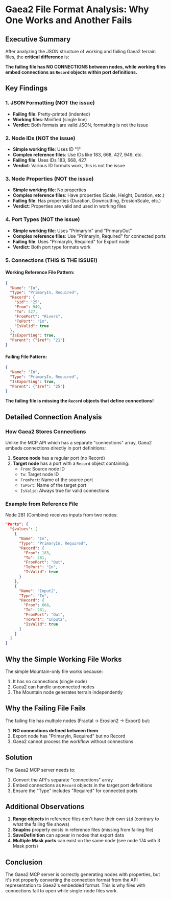 # Gaea2 File Format Analysis: Why One Works and Another Fails

## Executive Summary

After analyzing the JSON structure of working and failing Gaea2 terrain files, the **critical difference** is:

**The failing file has NO CONNECTIONS between nodes, while working files embed connections as `Record` objects within port definitions.**

## Key Findings

### 1. JSON Formatting (NOT the issue)
- **Failing file**: Pretty-printed (indented)
- **Working files**: Minified (single line)
- **Verdict**: Both formats are valid JSON, formatting is not the issue

### 2. Node IDs (NOT the issue)
- **Simple working file**: Uses ID "1"
- **Complex reference files**: Use IDs like 183, 668, 427, 949, etc.
- **Failing file**: Uses IDs 183, 668, 427
- **Verdict**: Various ID formats work, this is not the issue

### 3. Node Properties (NOT the issue)
- **Simple working file**: No properties
- **Complex reference files**: Have properties (Scale, Height, Duration, etc.)
- **Failing file**: Has properties (Duration, Downcutting, ErosionScale, etc.)
- **Verdict**: Properties are valid and used in working files

### 4. Port Types (NOT the issue)
- **Simple working file**: Uses "PrimaryIn" and "PrimaryOut"
- **Complex reference files**: Use "PrimaryIn, Required" for connected ports
- **Failing file**: Uses "PrimaryIn, Required" for Export node
- **Verdict**: Both port type formats work

### 5. Connections (THIS IS THE ISSUE!)

#### Working Reference File Pattern:
```json
{
  "Name": "In",
  "Type": "PrimaryIn, Required",
  "Record": {
    "$id": "25",
    "From": 949,
    "To": 427,
    "FromPort": "Rivers",
    "ToPort": "In",
    "IsValid": true
  },
  "IsExporting": true,
  "Parent": {"$ref": "21"}
}
```

#### Failing File Pattern:
```json
{
  "Name": "In",
  "Type": "PrimaryIn, Required",
  "IsExporting": true,
  "Parent": {"$ref": "25"}
}
```

**The failing file is missing the `Record` objects that define connections!**

## Detailed Connection Analysis

### How Gaea2 Stores Connections

Unlike the MCP API which has a separate "connections" array, Gaea2 embeds connections directly in port definitions:

1. **Source node** has a regular port (no Record)
2. **Target node** has a port with a `Record` object containing:
   - `From`: Source node ID
   - `To`: Target node ID
   - `FromPort`: Name of the source port
   - `ToPort`: Name of the target port
   - `IsValid`: Always true for valid connections

### Example from Reference File

Node 281 (Combine) receives inputs from two nodes:
```json
"Ports": {
  "$values": [
    {
      "Name": "In",
      "Type": "PrimaryIn, Required",
      "Record": {
        "From": 183,
        "To": 281,
        "FromPort": "Out",
        "ToPort": "In",
        "IsValid": true
      }
    },
    {
      "Name": "Input2",
      "Type": "In",
      "Record": {
        "From": 668,
        "To": 281,
        "FromPort": "Out",
        "ToPort": "Input2",
        "IsValid": true
      }
    }
  ]
}
```

## Why the Simple Working File Works

The simple Mountain-only file works because:
1. It has no connections (single node)
2. Gaea2 can handle unconnected nodes
3. The Mountain node generates terrain independently

## Why the Failing File Fails

The failing file has multiple nodes (Fractal → Erosion2 → Export) but:
1. **NO connections defined between them**
2. Export node has "PrimaryIn, Required" but no Record
3. Gaea2 cannot process the workflow without connections

## Solution

The Gaea2 MCP server needs to:
1. Convert the API's separate "connections" array
2. Embed connections as `Record` objects in the target port definitions
3. Ensure the "Type" includes "Required" for connected ports

## Additional Observations

1. **Range objects** in reference files don't have their own `$id` (contrary to what the failing file shows)
2. **SnapIns** property exists in reference files (missing from failing file)
3. **SaveDefinition** can appear in nodes that export data
4. **Multiple Mask ports** can exist on the same node (see node 174 with 3 Mask ports)

## Conclusion

The Gaea2 MCP server is correctly generating nodes with properties, but it's not properly converting the connection format from the API representation to Gaea2's embedded format. This is why files with connections fail to open while single-node files work.

